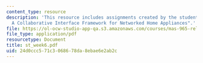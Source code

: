 ```yaml
---
content_type: resource
description: 'This resource includes assignments created by the students on "DiamondHelp:
  A Collaborative Interface Framework for Networked Home Appliances".'
file: https://ol-ocw-studio-app-qa.s3.amazonaws.com/courses/mas-965-relational-machines-spring-2005/24d0ccc571c3068678da8ebae6e2ab2c_st_week6.pdf
file_type: application/pdf
resourcetype: Document
title: st_week6.pdf
uid: 24d0ccc5-71c3-0686-78da-8ebae6e2ab2c
---
```

